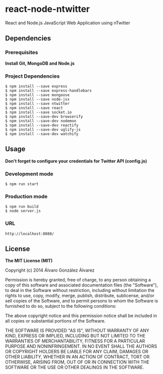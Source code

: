 # react-node-ntwitter

React and Node.js JavaScript Web Application using nTwitter

## Dependencies
### Prerequisites

**Install Git, MongoDB and Node.js**

### Project Dependencies
```
$ npm install --save express
$ npm install --save express-handlebars
$ npm install --save mongoose
$ npm install --save node-jsx
$ npm install --save ntwitter
$ npm install --save react
$ npm install --save socket.io
$ npm install --save-dev browserify
$ npm install --save-dev nodemon
$ npm install --save-dev reactify
$ npm install --save-dev uglify-js
$ npm install --save-dev watchify
```

## Usage
**Don't forget to configure your credentials for Twitter API (config.js)**
### Development mode
```
$ npm run start
```
### Production mode
```
$ npm run build
$ node server.js
```
### URL
```
http://localhost:8080/
```

## License

**The MIT License (MIT)**

Copyright (c) 2014 Álvaro González Álvarez

Permission is hereby granted, free of charge, to any person obtaining a copy
of this software and associated documentation files (the "Software"), to deal
in the Software without restriction, including without limitation the rights
to use, copy, modify, merge, publish, distribute, sublicense, and/or sell
copies of the Software, and to permit persons to whom the Software is
furnished to do so, subject to the following conditions:

The above copyright notice and this permission notice shall be included in all
copies or substantial portions of the Software.

THE SOFTWARE IS PROVIDED "AS IS", WITHOUT WARRANTY OF ANY KIND, EXPRESS OR
IMPLIED, INCLUDING BUT NOT LIMITED TO THE WARRANTIES OF MERCHANTABILITY,
FITNESS FOR A PARTICULAR PURPOSE AND NONINFRINGEMENT. IN NO EVENT SHALL THE
AUTHORS OR COPYRIGHT HOLDERS BE LIABLE FOR ANY CLAIM, DAMAGES OR OTHER
LIABILITY, WHETHER IN AN ACTION OF CONTRACT, TORT OR OTHERWISE, ARISING FROM,
OUT OF OR IN CONNECTION WITH THE SOFTWARE OR THE USE OR OTHER DEALINGS IN THE
SOFTWARE.

